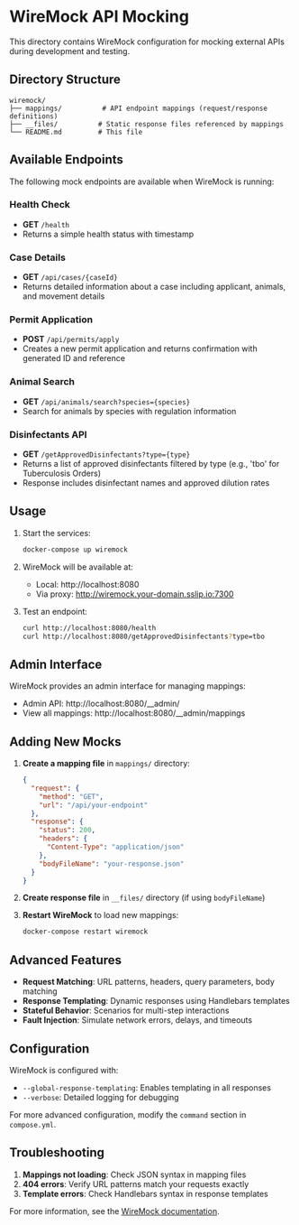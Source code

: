 # WireMock API Mocking

This directory contains WireMock configuration for mocking external APIs during development and testing.

## Directory Structure

```
wiremock/
├── mappings/          # API endpoint mappings (request/response definitions)
├── __files/          # Static response files referenced by mappings
└── README.md         # This file
```

## Available Endpoints

The following mock endpoints are available when WireMock is running:

### Health Check

- **GET** `/health`
- Returns a simple health status with timestamp

### Case Details

- **GET** `/api/cases/{caseId}`
- Returns detailed information about a case including applicant, animals, and movement details

### Permit Application

- **POST** `/api/permits/apply`
- Creates a new permit application and returns confirmation with generated ID and reference

### Animal Search

- **GET** `/api/animals/search?species={species}`
- Search for animals by species with regulation information

### Disinfectants API

- **GET** `/getApprovedDisinfectants?type={type}`
- Returns a list of approved disinfectants filtered by type (e.g., 'tbo' for Tuberculosis Orders)
- Response includes disinfectant names and approved dilution rates

## Usage

1. Start the services:

   ```bash
   docker-compose up wiremock
   ```

2. WireMock will be available at:

   - Local: http://localhost:8080
   - Via proxy: http://wiremock.your-domain.sslip.io:7300

3. Test an endpoint:
   ```bash
   curl http://localhost:8080/health
   curl http://localhost:8080/getApprovedDisinfectants?type=tbo
   ```

## Admin Interface

WireMock provides an admin interface for managing mappings:

- Admin API: http://localhost:8080/\_\_admin/
- View all mappings: http://localhost:8080/\_\_admin/mappings

## Adding New Mocks

1. **Create a mapping file** in `mappings/` directory:

   ```json
   {
     "request": {
       "method": "GET",
       "url": "/api/your-endpoint"
     },
     "response": {
       "status": 200,
       "headers": {
         "Content-Type": "application/json"
       },
       "bodyFileName": "your-response.json"
     }
   }
   ```

2. **Create response file** in `__files/` directory (if using `bodyFileName`)

3. **Restart WireMock** to load new mappings:
   ```bash
   docker-compose restart wiremock
   ```

## Advanced Features

- **Request Matching**: URL patterns, headers, query parameters, body matching
- **Response Templating**: Dynamic responses using Handlebars templates
- **Stateful Behavior**: Scenarios for multi-step interactions
- **Fault Injection**: Simulate network errors, delays, and timeouts

## Configuration

WireMock is configured with:

- `--global-response-templating`: Enables templating in all responses
- `--verbose`: Detailed logging for debugging

For more advanced configuration, modify the `command` section in `compose.yml`.

## Troubleshooting

1. **Mappings not loading**: Check JSON syntax in mapping files
2. **404 errors**: Verify URL patterns match your requests exactly
3. **Template errors**: Check Handlebars syntax in response templates

For more information, see the [WireMock documentation](http://wiremock.org/docs/).

